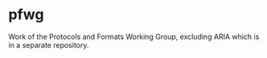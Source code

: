 pfwg
====

Work of the Protocols and Formats Working Group, excluding ARIA which is in a separate repository.
